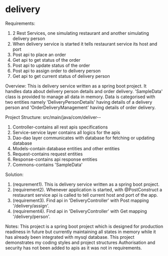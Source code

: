 # delivery

Requirements:
1. 2 Rest Services, one simulating restaurant and another simulating delivery person
2. When delivery service is started it tells restaurant service its host and port
3. Post api to place an order
4. Get api to get status of the order
5. Post api to update status of the order
6. Post api to assign order to delivery person
7. Get api to get current status of delivery person

Overview:
This is delivery service written as a spring boot project. It handles data about delivery person details and order delivery.
'SampleData' class is provided to manage all data in memory. Data is categorised with two entities namely 'DeliveryPersonDetails' having details of a delivery person and 'OrderDeliveryManagement' having details of order delivery.

Project Structure:
src/main/java/com/deliver--
1. Controller-contains all rest apis specifications
2. Service-service layer contains all logics for the apis
3. Dao-dao layer communicates with database for fetching or updating database
4. Models-contain database entities and other entities
5. Request-contains request entities
6. Response-contains api response entities
7. Commons-contains 'SampleData' 

Solution:
1. (requrement1). This is delivery service written as a spring boot project.
2. (requirement2). Whenever application is started, with @PostConstruct a restaurant service api is called to tell current host and port of the app.  
6. (requirement3). Find api in 'DeliveryController' with Post mapping '/delivery/assign'.
7. (requirement4). Find api in 'DeliveryController' with Get mapping '/delivery/person'.


Notes:
This project is a spring boot project which is designed for production readiness in future but currently maintaining all states in memory while it has already been integrated with mysql database.
This project demonstrates my coding styles and project structures 
Authorisation and security has not been added to apis as it was not in requirements.
